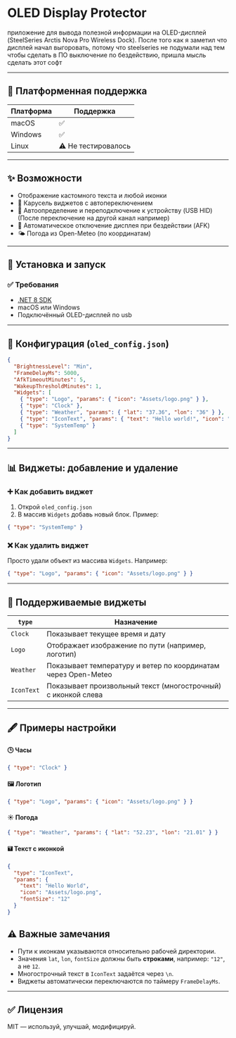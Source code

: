 # OLED Display Protector

приложение для вывода полезной информации на OLED-дисплей
(SteelSeries Arctis Nova Pro Wireless Dock).
После того как я заметил что дисплей начал выгоровать, 
потому что steelseries не подумали над тем чтобы сделать в ПО выключение по бездействию, пришла мысль сделать этот софт

---

## 💪 Платформенная поддержка

| Платформа | Поддержка           |
| --------- |---------------------|
| macOS     | ✅                   |
| Windows   | ✅                   |
| Linux     | ⚠️ Не тестировалось |

---

## ✨ Возможности

* Отображение кастомного текста и любой иконки
* 🔁 Карусель виджетов с автопереключением
* 🔌 Автоопределение и переподключение к устройству (USB HID) (После переключение на другой канал например)
* 🌙 Автоматическое отключение дисплея при бездействии (AFK)
* 🌤️ Погода из Open-Meteo (по координатам)

---

## 🔧 Установка и запуск

### ✅ Требования

* [.NET 8 SDK](https://dotnet.microsoft.com/en-us/download)
* macOS или Windows
* Подключённый OLED-дисплей по usb

---

## 📁 Конфигурация (`oled_config.json`)

```json
{
  "BrightnessLevel": "Min",
  "FrameDelayMs": 5000,
  "AfkTimeoutMinutes": 5,
  "WakeupThresholdMinutes": 1,
  "Widgets": [
    { "type": "Logo", "params": { "icon": "Assets/logo.png" } },
    { "type": "Clock" },
    { "type": "Weather", "params": { "lat": "37.36", "lon": "36" } },
    { "type": "IconText", "params": { "text": "Hello world!", "icon": "Assets/logo.png", "fontSize": "12" } },
    { "type": "SystemTemp" }
  ]
}
```

---

## 📊 Виджеты: добавление и удаление

### ➕ Как добавить виджет

1. Открой `oled_config.json`
2. В массив `Widgets` добавь новый блок. Пример:

```json
{ "type": "SystemTemp" }
```

### ❌ Как удалить виджет

Просто удали объект из массива `Widgets`. Например:

```json
{ "type": "Logo", "params": { "icon": "Assets/logo.png" } }
```

---

## 🔹 Поддерживаемые виджеты

| `type`       | Назначение                                                        |
| ------------ | ----------------------------------------------------------------- |
| `Clock`      | Показывает текущее время и дату                                   |
| `Logo`       | Отображает изображение по пути (например, логотип)                |
| `Weather`    | Показывает температуру и ветер по координатам через Open-Meteo    |
| `IconText`   | Показывает произвольный текст (многострочный) с иконкой слева     |

---

## 🖋️ Примеры настройки

#### 🕒 Часы

```json
{ "type": "Clock" }
```

#### 🖼️ Логотип

```json
{ "type": "Logo", "params": { "icon": "Assets/logo.png" } }
```

#### ☀️ Погода

```json
{ "type": "Weather", "params": { "lat": "52.23", "lon": "21.01" } }
```

#### 🖬 Текст с иконкой

```json
{
  "type": "IconText",
  "params": {
    "text": "Hello World",
    "icon": "Assets/logo.png",
    "fontSize": "12"
  }
}
```

## ⚠️ Важные замечания

* Пути к иконкам указываются относительно рабочей директории.
* Значения `lat`, `lon`, `fontSize` должны быть **строками**, например: `"12"`, а не `12`.
* Многострочный текст в `IconText` задаётся через `\n`.
* Виджеты автоматически переключаются по таймеру `FrameDelayMs`.

---

## ✅ Лицензия

MIT — используй, улучшай, модифицируй.
